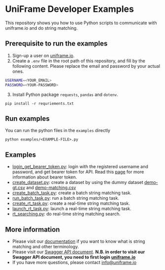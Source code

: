 # UniFrame Developer Examples
This repository shows you how to use Python scripts to communicate with uniframe.io and do string matching.

## Prerequisite to run the examples
1. Sign-up a user on [uniframe.io](https://uniframe.io).
2. Create a `.env` file in the root path of this repository, and fill by the following content. Please replace the email and password by your actual ones.
```sh
USERNAME=<YOUR_EMAIL>
PASSWORD=<YOUR-PASSWORD>
```
3. Install Python package `requests`, `pandas` and `dotenv`.
```
pip install -r requriements.txt
```

## Run examples
You can run the python files in the `examples` directly
```
python examples/<EXAMPLE-FILE>.py
```

## Examples
- [login_get_bearer_token.py](./examples/login_get_bearer_token.py): login with the registered username and password, and get bearer token for API. Read this [page](https://www.devopsschool.com/blog/what-is-bearer-token-and-how-it-works/) for more information about bearer token.
- [create_dataset.py](./examples/create_dataset.py): create a dataset by using the dummy dataset [demo-gt.csv](./assets/data/demo-gt.csv) and [demo-matching.csv](./assets/data/demo-matching.csv)
- [create_batch_task.py](./examples/create_batch_task.py): create a batch string matching task.
- [run_batch_task.py](./examples/run_batch_task.py): run a batch string matching task.
- [create_rt_task.py](./examples/create_rt_task.py): create a real-time string matching task.
- [launch_rt_task.py](./examples/launch_rt_task.py): launch a real-time string matching task.
- [rt_searching.py](./examples/rt_searching.py): do real-time string matching search.

## More information
- Please visit our [documentation](https://doc.uniframe.io/) if you want to know what is string matching and other terminology.
- Please visit our [Swagger API document](https://api.uniframe.io/docs). **N.B. in order to visit our Swagger API document, you need to first login [uniframe.io](uniframe.io)**
- If you have more questions, please contact info@uniframe.io
